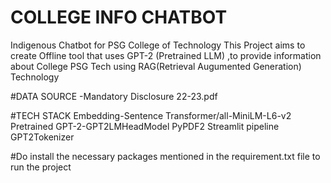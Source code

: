 # COLLEGE INFO CHATBOT

Indigenous Chatbot for PSG College of Technology 
This Project aims to create Offline tool that uses GPT-2 (Pretrained LLM) ,to provide information about College PSG Tech using RAG(Retrieval Augumented Generation) Technology 

#DATA SOURCE -Mandatory Disclosure 22-23.pdf 

#TECH STACK
Embedding-Sentence Transformer/all-MiniLM-L6-v2
Pretrained GPT-2-GPT2LMHeadModel
PyPDF2
Streamlit
pipeline 
GPT2Tokenizer

#Do install the necessary packages mentioned in the requirement.txt file to run the project
